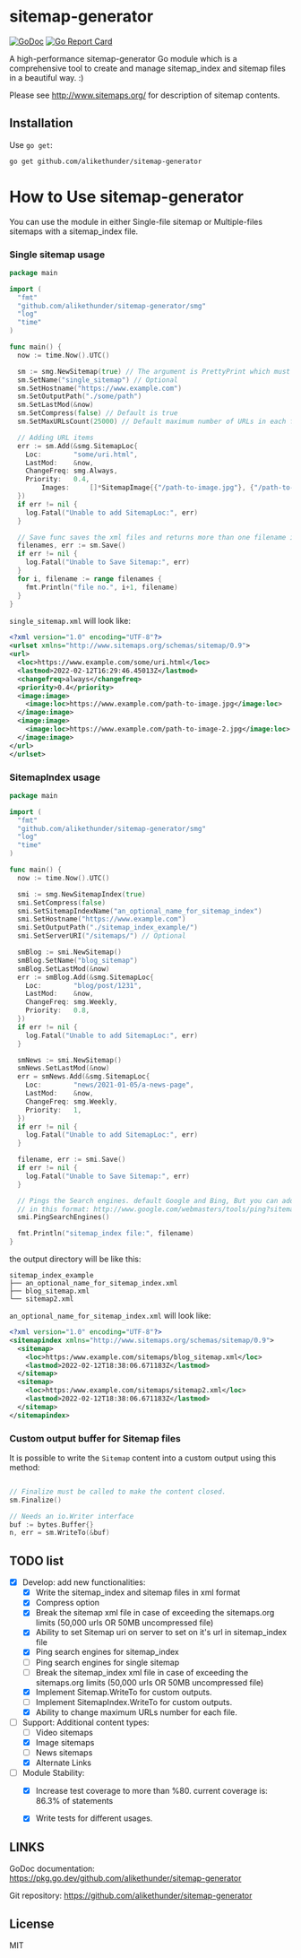 sitemap-generator
=================

[![GoDoc](https://godoc.org/github.com/alikethunder/sitemap-generator?status.svg)](https://godoc.org/github.com/alikethunder/sitemap-generator)
[![Go Report Card](https://goreportcard.com/badge/github.com/alikethunder/sitemap-generator)](https://goreportcard.com/report/github.com/alikethunder/sitemap-generator)

A high-performance sitemap-generator Go module which is a comprehensive tool to create
and manage sitemap_index and sitemap files in a beautiful way. :)

Please see http://www.sitemaps.org/ for description of sitemap contents.

## Installation
Use `go get`:

`go get github.com/alikethunder/sitemap-generator`

# How to Use sitemap-generator

You can use the module in either Single-file sitemap or Multiple-files 
sitemaps with a sitemap_index file.

### Single sitemap usage
```go
package main

import (
  "fmt"
  "github.com/alikethunder/sitemap-generator/smg"
  "log"
  "time"
)

func main() {
  now := time.Now().UTC()

  sm := smg.NewSitemap(true) // The argument is PrettyPrint which must be set on initializing
  sm.SetName("single_sitemap") // Optional
  sm.SetHostname("https://www.example.com")
  sm.SetOutputPath("./some/path")
  sm.SetLastMod(&now)
  sm.SetCompress(false) // Default is true
  sm.SetMaxURLsCount(25000) // Default maximum number of URLs in each file is 50,000 to break

  // Adding URL items
  err := sm.Add(&smg.SitemapLoc{
    Loc:        "some/uri.html",
    LastMod:    &now,
    ChangeFreq: smg.Always,
    Priority:   0.4,
		Images:     []*SitemapImage{{"/path-to-image.jpg"}, {"/path-to-image-2.jpg"}},
  })
  if err != nil {
    log.Fatal("Unable to add SitemapLoc:", err)
  }

  // Save func saves the xml files and returns more than one filename in case of split large files.
  filenames, err := sm.Save()
  if err != nil {
    log.Fatal("Unable to Save Sitemap:", err)
  }
  for i, filename := range filenames {
    fmt.Println("file no.", i+1, filename)
  }
}
```
`single_sitemap.xml` will look like:
```xml
<?xml version="1.0" encoding="UTF-8"?>
<urlset xmlns="http://www.sitemaps.org/schemas/sitemap/0.9">
<url>
  <loc>https://www.example.com/some/uri.html</loc>
  <lastmod>2022-02-12T16:29:46.45013Z</lastmod>
  <changefreq>always</changefreq>
  <priority>0.4</priority>
  <image:image>
    <image:loc>https://www.example.com/path-to-image.jpg</image:loc>
  </image:image>
  <image:image>
    <image:loc>https://www.example.com/path-to-image-2.jpg</image:loc>
  </image:image>
</url>
</urlset>
```


### SitemapIndex usage
```go
package main

import (
  "fmt"
  "github.com/alikethunder/sitemap-generator/smg"
  "log"
  "time"
)

func main() {
  now := time.Now().UTC()

  smi := smg.NewSitemapIndex(true)
  smi.SetCompress(false)
  smi.SetSitemapIndexName("an_optional_name_for_sitemap_index")
  smi.SetHostname("https://www.example.com")
  smi.SetOutputPath("./sitemap_index_example/")
  smi.SetServerURI("/sitemaps/") // Optional

  smBlog := smi.NewSitemap()
  smBlog.SetName("blog_sitemap")
  smBlog.SetLastMod(&now)
  err := smBlog.Add(&smg.SitemapLoc{
    Loc:        "blog/post/1231",
    LastMod:    &now,
    ChangeFreq: smg.Weekly,
    Priority:   0.8,
  })
  if err != nil {
    log.Fatal("Unable to add SitemapLoc:", err)
  }

  smNews := smi.NewSitemap()
  smNews.SetLastMod(&now)
  err = smNews.Add(&smg.SitemapLoc{
    Loc:        "news/2021-01-05/a-news-page",
    LastMod:    &now,
    ChangeFreq: smg.Weekly,
    Priority:   1,
  })
  if err != nil {
    log.Fatal("Unable to add SitemapLoc:", err)
  }

  filename, err := smi.Save()
  if err != nil {
    log.Fatal("Unable to Save Sitemap:", err)
  }

  // Pings the Search engines. default Google and Bing, But you can add any other ping URL's
  // in this format: http://www.google.com/webmasters/tools/ping?sitemap=%s
  smi.PingSearchEngines()

  fmt.Println("sitemap_index file:", filename)
}
```
the output directory will be like this:
```
sitemap_index_example
├── an_optional_name_for_sitemap_index.xml
├── blog_sitemap.xml
└── sitemap2.xml
```
`an_optional_name_for_sitemap_index.xml` will look like:
```xml
<?xml version="1.0" encoding="UTF-8"?>
<sitemapindex xmlns="http://www.sitemaps.org/schemas/sitemap/0.9">
  <sitemap>
    <loc>https:/www.example.com/sitemaps/blog_sitemap.xml</loc>
    <lastmod>2022-02-12T18:38:06.671183Z</lastmod>
  </sitemap>
  <sitemap>
    <loc>https:/www.example.com/sitemaps/sitemap2.xml</loc>
    <lastmod>2022-02-12T18:38:06.671183Z</lastmod>
  </sitemap>
</sitemapindex>
```


### Custom output buffer for Sitemap files
It is possible to write the `Sitemap` content into a custom output using this method:

```go

// Finalize must be called to make the content closed.
sm.Finalize()

// Needs an io.Writer interface
buf := bytes.Buffer{}
n, err = sm.WriteTo(&buf)
```

## TODO list
- [x] Develop: add new functionalities:
  - [x] Write the sitemap_index and sitemap files in xml format
  - [x] Compress option
  - [x] Break the sitemap xml file in case of exceeding 
    the sitemaps.org limits (50,000 urls OR 50MB uncompressed file)
  - [x] Ability to set Sitemap uri on server to set on it's url in sitemap_index file
  - [x] Ping search engines for sitemap_index
  - [ ] Ping search engines for single sitemap
  - [ ] Break the sitemap_index xml file in case of exceeding the sitemaps.org limits (50,000 urls OR 50MB uncompressed file)
  - [x] Implement Sitemap.WriteTo for custom outputs.
  - [ ] Implement SitemapIndex.WriteTo for custom outputs.
  - [x] Ability to change maximum URLs number for each file.
- [ ] Support: Additional content types:
  - [ ] Video sitemaps
  - [x] Image sitemaps
  - [ ] News sitemaps
  - [x] Alternate Links
- [ ] Module Stability:
  - [x] Increase test coverage to more than %80. current coverage is: 86.3% of statements
  - [x] Write tests for different usages.


## LINKS
GoDoc documentation:
https://pkg.go.dev/github.com/alikethunder/sitemap-generator

Git repository:
https://github.com/alikethunder/sitemap-generator


## License
MIT
